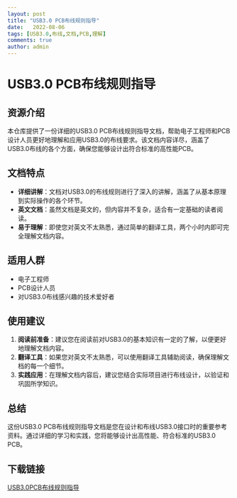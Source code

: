 ```yaml
---
layout: post
title: "USB3.0 PCB布线规则指导"
date:   2022-08-06
tags: [USB3.0,布线,文档,PCB,理解]
comments: true
author: admin
---
```

# USB3.0 PCB布线规则指导

## 资源介绍

本仓库提供了一份详细的USB3.0 PCB布线规则指导文档，帮助电子工程师和PCB设计人员更好地理解和应用USB3.0的布线要求。该文档内容详尽，涵盖了USB3.0布线的各个方面，确保您能够设计出符合标准的高性能PCB。

## 文档特点

- **详细讲解**：文档对USB3.0的布线规则进行了深入的讲解，涵盖了从基本原理到实际操作的各个环节。
- **英文文档**：虽然文档是英文的，但内容并不复杂，适合有一定基础的读者阅读。
- **易于理解**：即使您对英文不太熟悉，通过简单的翻译工具，两个小时内即可完全理解文档内容。

## 适用人群

- 电子工程师
- PCB设计人员
- 对USB3.0布线感兴趣的技术爱好者

## 使用建议

1. **阅读前准备**：建议您在阅读前对USB3.0的基本知识有一定的了解，以便更好地理解文档内容。
2. **翻译工具**：如果您对英文不太熟悉，可以使用翻译工具辅助阅读，确保理解文档的每一个细节。
3. **实践应用**：在理解文档内容后，建议您结合实际项目进行布线设计，以验证和巩固所学知识。

## 总结

这份USB3.0 PCB布线规则指导文档是您在设计和布线USB3.0接口时的重要参考资料。通过详细的学习和实践，您将能够设计出高性能、符合标准的USB3.0 PCB。

## 下载链接

[USB3.0PCB布线规则指导](https://pan.quark.cn/s/9daa643bfbf8)